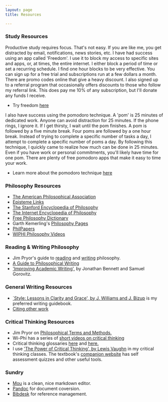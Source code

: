 ```yaml
---
layout: page
title: Resources

---
```



### Study Resources

Productive study requires focus. That's not easy. If you are like me, you get distracted by email, notifications, news stories, etc. I have had success using an app called 'Freedom'. I use it to block my access to specific sites and apps, or, at times, the entire internet. I either block a period of time or set a recurring schedule. I find one hour blocks to be very effective. You can sign up for a free trial and subscriptions run at a few dollars a month. There are promo codes online that give a heavy discount. I also signed up to a referral program that occasionally offers discounts to those who follow my referral link. This does pay me 10% of any subscription, but I'll donate any funds I receive. 

+ Try freedom [here](https://freedom.refersion.com/c/8f6a6)

I also have success using the pomodoro technique. A 'pom' is 25 minutes of dedicated work. Anyone can avoid distraction for 25 minutes. If the phone rings, I ignore it. If I get thirsty, I wait until the pom finishes. A pom is followed by  a five minute break. Four poms are followed by a one hour break.  Instead of trying to complete a specific number of tasks a day, I attempt to complete a specific number of poms a day. By following this technique, I quickly came to realize how much can be done in 25 minutes. Even if you have work or personal commitments, you'll likely have time for one pom. There are plenty of free pomodoro apps that make it easy to time your work. 

+ Learn more about the pomodoro technique [here](http://en.wikipedia.org/wiki/Pomodoro_Technique) 



### Philosophy Resources

+ [The American Philosophical Association](http://www.apaonline.org)
+ [Episteme Links](http://www.epistemelinks.com)
+ [The Stanford Encyclopedia of Philosophy](http://plato.stanford.edu/)
+ [The Internet Encyclopedia of Philosophy](http://www.iep.utm.edu/)
+ [Free Philosophy Dictionary](http://www.philosophypages.com/dy/index.htm)
+ Garth Kemerling's [Philosophy Pages](http://www.philosophypages.com/index.htm)
+ [PhilPapers](http://philpapers.org)
+ [WIPHI Philosophy Videos](http://www.wi-phi.com/)


### Reading & Writing Philosophy

+ Jim Pryor's guide to [reading](http://www.jimpryor.net/teaching/guidelines/reading.html) and [writing](http://www.jimpryor.net/teaching/guidelines/writing.html) philosophy.
+ [A Guide to Philosophical Writing](http://writingproject.fas.harvard.edu/files/hwp/files/philosophical_writing.pdf)
+ ['Improving Academic Writing',](Bennett.pdf) by Jonathan Bennett and Samuel Gorovitz.

### General Writing Resources

+ [`Style: Lessons in Clarity and Grace', by J. Williams and J. Bizup](http://www.amazon.com/Style-Lessons-Clarity-Grace-11th/dp/0321898680/ref=sr_1_1?ie=UTF8&qid=1440896939&sr=8-1&keywords=lessons+in+clarity+and+grace) is my preferred writing guidebook.
+ [Citing other work](Chicago.pdf)
 

### Critical Thinking Resources

+ Jim Pryor on [Philosophical Terms and Methods.](http://www.jimpryor.net/teaching/vocab/index.html)
+ Wi-Phi has a series of [short videos on critical thinking](http://www.wi-phi.com/videos/Critical-Thinking)
+ Critical thinking glossaries [here](http://www.philosophy.uncc.edu/mleldrid/ct/glos.html) and [here.](http://mcckc.edu/services/criticalthinking/criticalthinkingproject/glossary.asp)
+ I use ['The Power of Critical Thinking', by Lewis Vaughn](https://global.oup.com/academic/product/the-power-of-critical-thinking-9780199856671?cc=us&lang=en&) in my critical thinking classes. The textbook's [companion website](http://global.oup.com/us/companion.websites/9780199856671/student/) has self assessment quizzes and other useful tools. 




### Sundry

+ [Mou](http://25.io/mou/) is a clean, nice markdown editor. 
+ [Pandoc](http://pandoc.org) for document coversion.
+ [Bibdesk](http://bibdesk.sourceforge.net) for reference management.